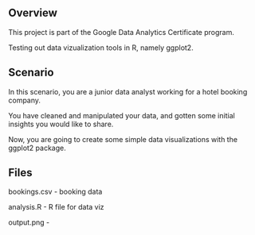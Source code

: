 ## Overview
This project is part of the Google Data Analytics Certificate program.

Testing out data vizualization tools in R, namely ggplot2.

## Scenario
In this scenario, you are a junior data analyst working for a hotel booking company. 

You have cleaned and manipulated your data, and gotten some initial insights you would like to share. 

Now, you are going to create some simple data visualizations with the ggplot2 package. 

## Files
bookings.csv - booking data

analysis.R - R file for data viz

output.png -
